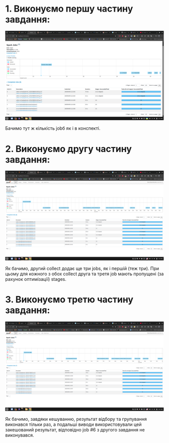 # 1. Виконуємо першу частину завдання:

![alt](part1-all_5_jobs.png "скріншот 1")

Бачимо тут ж кількість jobб як і в конспекті.



# 2. Виконуємо другу частину завдання:

![alt](part2-all_8_jobs.png "скріншот 2")

Як бачимо, другий collect додає ще три jobs, як і першій (теж три). При цьому для кожного з обох collect друга та третя job мають пропущені (за рахунок оптимізації) stages.



# 3. Виконуємо третю частину завдання:

![alt](part3-all_7_jobs.png "скріншот 3")

Як бачимо, завдяки кешуванню, результат відбору та групування виконався тільки раз, а подальші виводи використовували цей закешований результат, відповідно job #6 з другого завдання не виконувався.
